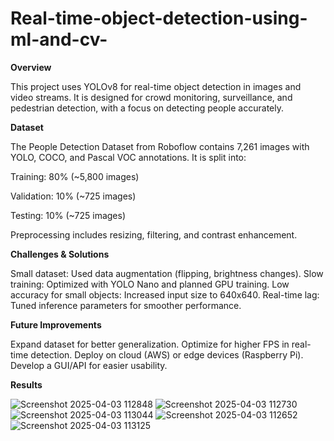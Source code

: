 # Real-time-object-detection-using-ml-and-cv-
**Overview**


This project uses YOLOv8 for real-time object detection in images and video streams. It is designed for crowd monitoring, surveillance, and pedestrian detection, with a focus on detecting people accurately.

**Dataset**


The People Detection Dataset from Roboflow contains 7,261 images with YOLO, COCO, and Pascal VOC annotations. It is split into:


Training: 80% (~5,800 images)


Validation: 10% (~725 images)


Testing: 10% (~725 images)


Preprocessing includes resizing, filtering, and contrast enhancement.

**Challenges & Solutions**


Small dataset: Used data augmentation (flipping, brightness changes).
Slow training: Optimized with YOLO Nano and planned GPU training.
Low accuracy for small objects: Increased input size to 640x640.
Real-time lag: Tuned inference parameters for smoother performance.

**Future Improvements**


Expand dataset for better generalization.
Optimize for higher FPS in real-time detection.
Deploy on cloud (AWS) or edge devices (Raspberry Pi).
Develop a GUI/API for easier usability.

**Results**


![Screenshot 2025-04-03 112848](https://github.com/user-attachments/assets/27ab530d-647e-4d97-81a9-e4007a1bd740)
![Screenshot 2025-04-03 112730](https://github.com/user-attachments/assets/7cb0247f-2b52-4b79-a26d-9a5f1bd9234e)
![Screenshot 2025-04-03 113044](https://github.com/user-attachments/assets/815029fd-8135-4bf9-941b-c80aeed59c50)
![Screenshot 2025-04-03 112652](https://github.com/user-attachments/assets/136afaa6-355b-4633-8506-91ff6a1329df)
![Screenshot 2025-04-03 113125](https://github.com/user-attachments/assets/fbbba774-c687-4813-be08-76319b563eb4)







